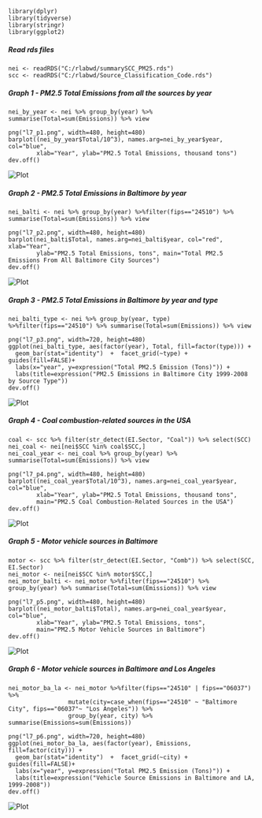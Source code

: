 ```
library(dplyr)
library(tidyverse)
library(stringr)
library(ggplot2)
```

##### Read rds files
```
nei <- readRDS("C:/rlabwd/summarySCC_PM25.rds")
scc <- readRDS("C:/rlabwd/Source_Classification_Code.rds")
```

##### Graph 1 - PM2.5 Total Emissions from all the sources by year
```
nei_by_year <- nei %>% group_by(year) %>% summarise(Total=sum(Emissions)) %>% view

png("l7_p1.png", width=480, height=480)
barplot((nei_by_year$Total/10^3), names.arg=nei_by_year$year, col="blue",
        xlab="Year", ylab="PM2.5 Total Emissions, thousand tons")
dev.off()
```
![Plot](https://github.com/DariaVynohradova/R_Studio_KNU/blob/master/l7_p1.png)

##### Graph 2 - PM2.5 Total Emissions in Baltimore by year
```
nei_balti <- nei %>% group_by(year) %>%filter(fips=="24510") %>% summarise(Total=sum(Emissions)) %>% view

png("l7_p2.png", width=480, height=480)
barplot(nei_balti$Total, names.arg=nei_balti$year, col="red", xlab="Year",
        ylab="PM2.5 Total Emissions, tons", main="Total PM2.5 Emissions From All Baltimore City Sources")
dev.off()
```
![Plot](https://github.com/DariaVynohradova/R_Studio_KNU/blob/master/l7_p2.png)

##### Graph 3 - PM2.5 Total Emissions in Baltimore by year and type
```
nei_balti_type <- nei %>% group_by(year, type) %>%filter(fips=="24510") %>% summarise(Total=sum(Emissions)) %>% view

png("l7_p3.png", width=720, height=480)
ggplot(nei_balti_type, aes(factor(year), Total, fill=factor(type))) +
  geom_bar(stat="identity")  +  facet_grid(~type) + guides(fill=FALSE)+ 
  labs(x="year", y=expression("Total PM2.5 Emission (Tons)")) + 
  labs(title=expression("PM2.5 Emissions in Baltimore City 1999-2008 by Source Type"))
dev.off()
```
![Plot](https://github.com/DariaVynohradova/R_Studio_KNU/blob/master/l7_p3.png)

##### Graph 4  - Coal combustion-related sources in the USA
```
coal <- scc %>% filter(str_detect(EI.Sector, "Coal")) %>% select(SCC)
nei_coal <- nei[nei$SCC %in% coal$SCC,]
nei_coal_year <- nei_coal %>% group_by(year) %>% summarise(Total=sum(Emissions)) %>% view

png("l7_p4.png", width=480, height=480)
barplot((nei_coal_year$Total/10^3), names.arg=nei_coal_year$year, col="blue",
        xlab="Year", ylab="PM2.5 Total Emissions, thousand tons",
        main="PM2.5 Coal Combustion-Related Sources in the USA")
dev.off()
```
![Plot](https://github.com/DariaVynohradova/R_Studio_KNU/blob/master/l7_p4.png)

##### Graph 5  - Motor vehicle sources in Baltimore
```
motor <- scc %>% filter(str_detect(EI.Sector, "Comb")) %>% select(SCC, EI.Sector)
nei_motor <- nei[nei$SCC %in% motor$SCC,]
nei_motor_balti <- nei_motor %>%filter(fips=="24510") %>% group_by(year) %>% summarise(Total=sum(Emissions)) %>% view

png("l7_p5.png", width=480, height=480)
barplot((nei_motor_balti$Total), names.arg=nei_coal_year$year, col="blue",
        xlab="Year", ylab="PM2.5 Total Emissions, tons",
        main="PM2.5 Motor Vehicle Sources in Baltimore")
dev.off()
```
![Plot](https://github.com/DariaVynohradova/R_Studio_KNU/blob/master/l7_p5.png)

##### Graph 6  - Motor vehicle sources in Baltimore and Los Angeles
```
nei_motor_ba_la <- nei_motor %>%filter(fips=="24510" | fips=="06037")  %>% 
                 mutate(city=case_when(fips=="24510" ~ "Baltimore City", fips=="06037"~ "Los Angeles")) %>% 
                 group_by(year, city) %>% summarise(Emissions=sum(Emissions))

png("l7_p6.png", width=720, height=480)
ggplot(nei_motor_ba_la, aes(factor(year), Emissions, fill=factor(city))) +
  geom_bar(stat="identity")  +  facet_grid(~city) + guides(fill=FALSE)+ 
  labs(x="year", y=expression("Total PM2.5 Emission (Tons)")) + 
  labs(title=expression("Vehicle Source Emissions in Baltimore and LA, 1999-2008"))
dev.off()
```
![Plot](https://github.com/DariaVynohradova/R_Studio_KNU/blob/master/l7_p6.png)
